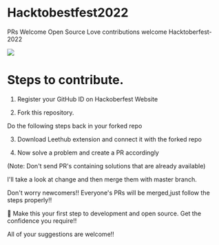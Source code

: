
# Hacktobestfest2022

PRs Welcome Open Source Love contributions welcome Hacktoberfest-2022

![](https://user-images.githubusercontent.com/85963909/193440138-76458f6d-1769-4dff-97f4-2246ec161cf3.jpg)


# Steps to contribute.
1) Register your GitHub ID on Hackoberfest Website

2) Fork this repository. 

Do the following steps back in your forked repo

3) Download Leethub extension and connect it with the forked repo

4) Now solve a problem and create a PR accordingly 

(Note: Don't send PR's containing solutions that are already available) 

I'll take a look at change and then merge them with master branch.

Don't worry newcomers!! Everyone's PRs will be merged,just follow the steps properly!!

🙌 Make this your first step to development and open source. Get the confidence you require!!

All of your suggestions are welcome!!
